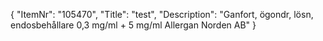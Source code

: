 {
  "ItemNr": "105470",
  "Title": "test",
  "Description": "Ganfort, ögondr, lösn, endosbehållare 0,3 mg/ml + 5 mg/ml Allergan Norden AB"
}
